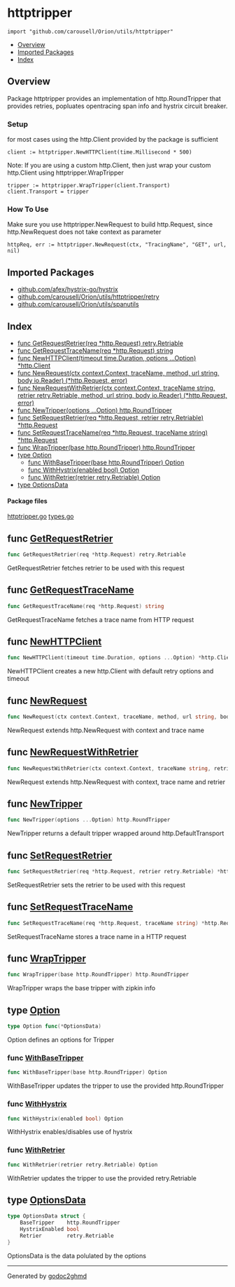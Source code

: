 # httptripper
`import "github.com/carousell/Orion/utils/httptripper"`

* [Overview](#pkg-overview)
* [Imported Packages](#pkg-imports)
* [Index](#pkg-index)

## <a name="pkg-overview">Overview</a>
Package httptripper provides an implementation of http.RoundTripper that provides retries, popluates opentracing span info and hystrix circuit breaker.

### Setup
for most cases using the http.Client provided by the package is sufficient

	client := httptripper.NewHTTPClient(time.Millisecond * 500)

Note: If you are using a custom http.Client, then just wrap your custom http.Client using httptripper.WrapTripper

	tripper := httptripper.WrapTripper(client.Transport)
	client.Transport = tripper

### How To Use
Make sure you use httptripper.NewRequest to build http.Request, since http.NewRequest does not take context as parameter

	httpReq, err := httptripper.NewRequest(ctx, "TracingName", "GET", url, nil)

## <a name="pkg-imports">Imported Packages</a>

- [github.com/afex/hystrix-go/hystrix](https://godoc.org/github.com/afex/hystrix-go/hystrix)
- [github.com/carousell/Orion/utils/httptripper/retry](./retry)
- [github.com/carousell/Orion/utils/spanutils](./../spanutils)

## <a name="pkg-index">Index</a>
* [func GetRequestRetrier(req \*http.Request) retry.Retriable](#GetRequestRetrier)
* [func GetRequestTraceName(req \*http.Request) string](#GetRequestTraceName)
* [func NewHTTPClient(timeout time.Duration, options ...Option) \*http.Client](#NewHTTPClient)
* [func NewRequest(ctx context.Context, traceName, method, url string, body io.Reader) (\*http.Request, error)](#NewRequest)
* [func NewRequestWithRetrier(ctx context.Context, traceName string, retrier retry.Retriable, method, url string, body io.Reader) (\*http.Request, error)](#NewRequestWithRetrier)
* [func NewTripper(options ...Option) http.RoundTripper](#NewTripper)
* [func SetRequestRetrier(req \*http.Request, retrier retry.Retriable) \*http.Request](#SetRequestRetrier)
* [func SetRequestTraceName(req \*http.Request, traceName string) \*http.Request](#SetRequestTraceName)
* [func WrapTripper(base http.RoundTripper) http.RoundTripper](#WrapTripper)
* [type Option](#Option)
  * [func WithBaseTripper(base http.RoundTripper) Option](#WithBaseTripper)
  * [func WithHystrix(enabled bool) Option](#WithHystrix)
  * [func WithRetrier(retrier retry.Retriable) Option](#WithRetrier)
* [type OptionsData](#OptionsData)

#### <a name="pkg-files">Package files</a>
[httptripper.go](./httptripper.go) [types.go](./types.go) 

## <a name="GetRequestRetrier">func</a> [GetRequestRetrier](./httptripper.go#L195)
``` go
func GetRequestRetrier(req *http.Request) retry.Retriable
```
GetRequestRetrier fetches retrier to be used with this request

## <a name="GetRequestTraceName">func</a> [GetRequestTraceName](./httptripper.go#L177)
``` go
func GetRequestTraceName(req *http.Request) string
```
GetRequestTraceName fetches a trace name from HTTP request

## <a name="NewHTTPClient">func</a> [NewHTTPClient](./httptripper.go#L140)
``` go
func NewHTTPClient(timeout time.Duration, options ...Option) *http.Client
```
NewHTTPClient creates a new http.Client with default retry options and timeout

## <a name="NewRequest">func</a> [NewRequest](./httptripper.go#L152)
``` go
func NewRequest(ctx context.Context, traceName, method, url string, body io.Reader) (*http.Request, error)
```
NewRequest extends http.NewRequest with context and trace name

## <a name="NewRequestWithRetrier">func</a> [NewRequestWithRetrier](./httptripper.go#L161)
``` go
func NewRequestWithRetrier(ctx context.Context, traceName string, retrier retry.Retriable, method, url string, body io.Reader) (*http.Request, error)
```
NewRequest extends http.NewRequest with context, trace name and retrier

## <a name="NewTripper">func</a> [NewTripper](./httptripper.go#L126)
``` go
func NewTripper(options ...Option) http.RoundTripper
```
NewTripper returns a default tripper wrapped around http.DefaultTransport

## <a name="SetRequestRetrier">func</a> [SetRequestRetrier](./httptripper.go#L188)
``` go
func SetRequestRetrier(req *http.Request, retrier retry.Retriable) *http.Request
```
SetRequestRetrier sets the retrier to be used with this request

## <a name="SetRequestTraceName">func</a> [SetRequestTraceName](./httptripper.go#L170)
``` go
func SetRequestTraceName(req *http.Request, traceName string) *http.Request
```
SetRequestTraceName stores a trace name in a HTTP request

## <a name="WrapTripper">func</a> [WrapTripper](./httptripper.go#L121)
``` go
func WrapTripper(base http.RoundTripper) http.RoundTripper
```
WrapTripper wraps the base tripper with zipkin info

## <a name="Option">type</a> [Option](./types.go#L24)
``` go
type Option func(*OptionsData)
```
Option defines an options for Tripper

### <a name="WithBaseTripper">func</a> [WithBaseTripper](./httptripper.go#L206)
``` go
func WithBaseTripper(base http.RoundTripper) Option
```
WithBaseTripper updates the tripper to use the provided http.RoundTripper

### <a name="WithHystrix">func</a> [WithHystrix](./httptripper.go#L220)
``` go
func WithHystrix(enabled bool) Option
```
WithHystrix enables/disables use of hystrix

### <a name="WithRetrier">func</a> [WithRetrier](./httptripper.go#L213)
``` go
func WithRetrier(retrier retry.Retriable) Option
```
WithRetrier updates the tripper to use the provided retry.Retriable

## <a name="OptionsData">type</a> [OptionsData](./types.go#L17-L21)
``` go
type OptionsData struct {
    BaseTripper    http.RoundTripper
    HystrixEnabled bool
    Retrier        retry.Retriable
}
```
OptionsData is the data polulated by the options

- - -
Generated by [godoc2ghmd](https://github.com/GandalfUK/godoc2ghmd)